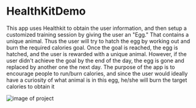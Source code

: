 # HealthKitDemo

This app uses Healthkit to obtain the user information, and then setup a customized training session by giving the user an "Egg."
That contains a unique animal. Thus the user will try to hatch the egg by working out and burn the required calories goal.
Once the goal is reached, the egg is hatched, and the user is rewarded with a unique animal. However, if the user didn't achieve
the goal by the end of the day, the egg is gone and replaced by another one the next day.
The purpose of the app is to encourage people to run/burn calories, and since the user would ideally have a curiosity of what animal
is in this egg, he/she will burn the target calories to obtain it

  ![image of project](https://i.imgur.com/HNaNoqm.png)
